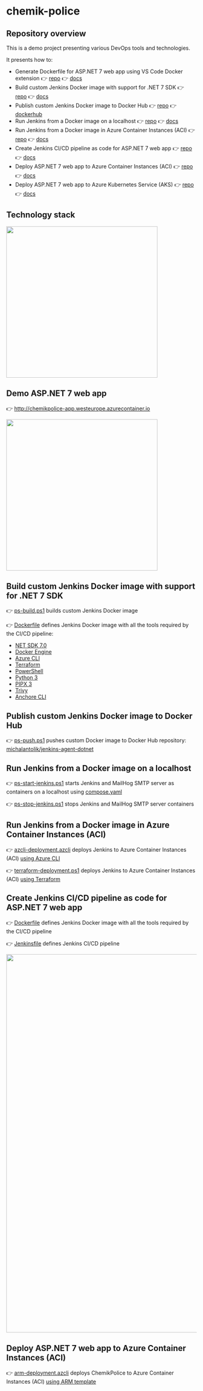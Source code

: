 # chemik-police

## Repository overview

This is a demo project presenting various DevOps tools and technologies.

It presents how to:

- Generate Dockerfile for ASP.NET 7 web app using VS Code Docker extension 👉 [repo](https://github.com/michalantolik/chemik-police/blob/main/ChemikPolice/ChemikPoliceApp/Dockerfile) 👉 [docs](https://code.visualstudio.com/docs/containers/overview)
- Build custom Jenkins Docker image with support for .NET 7 SDK 👉 [repo](https://github.com/michalantolik/chemik-police/tree/main/ChemikPolice/DevOps/Jenkins-CustomDockerImage) 👉 [docs](https://learn.microsoft.com/en-us/dotnet/core/install/linux-debian)
- Publish custom Jenkins Docker image to Docker Hub 👉 [repo](https://github.com/michalantolik/chemik-police/tree/main/ChemikPolice/DevOps/Jenkins-CustomDockerImage) 👉 [dockerhub](https://hub.docker.com/repository/docker/michalantolik/jenkins-agent-dotnet/general)
- Run Jenkins from a Docker image on a localhost 👉 [repo](https://github.com/michalantolik/chemik-police/tree/main/ChemikPolice/DevOps/Jenkins-LocalServerLauncher) 👉 [docs](https://www.jenkins.io/doc/book/installing/docker/)
- Run Jenkins from a Docker image in Azure Container Instances (ACI) 👉 [repo](https://github.com/michalantolik/chemik-police/tree/main/ChemikPolice/DevOps/Jenkins-AzureServerLauncher) 👉 [docs](https://www.jenkins.io/doc/book/installing/docker/)
- Create Jenkins CI/CD pipeline as code for ASP.NET 7 web app 👉 [repo](https://github.com/michalantolik/chemik-police/blob/main/Jenkinsfile) 👉 [docs](https://www.jenkins.io/doc/book/pipeline/jenkinsfile/)
- Deploy ASP.NET 7 web app to Azure Container Instances (ACI) 👉 [repo](https://github.com/michalantolik/chemik-police/tree/main/ChemikPolice/DevOps/ChemikPoliceApp-Azure-ACI-Deployment) 👉 [docs](https://learn.microsoft.com/en-us/azure/container-instances/container-instances-quickstart)
- Deploy ASP.NET 7 web app to Azure Kubernetes Service (AKS) 👉 [repo](https://github.com/michalantolik/chemik-police/tree/main/ChemikPolice/DevOps/ChemikPoliceApp-Azure-AKS-Deployment) 👉 [docs](https://learn.microsoft.com/en-us/azure/aks/learn/quick-kubernetes-deploy-cli)

## Technology stack

<img src="https://michalantolik.blob.core.windows.net/chemik-police/.Tech-Stack.png" width="400">

## Demo ASP.NET 7 web app

👉 http://chemikpolice-app.westeurope.azurecontainer.io

<img src="https://michalantolik.blob.core.windows.net/chemik-police/chemik-police-app-1.png" width="400">

## Build custom Jenkins Docker image with support for .NET 7 SDK

👉 [ps-build.ps1](https://github.com/michalantolik/chemik-police/blob/main/ChemikPolice/DevOps/Jenkins-CustomDockerImage/ps-build.ps1) builds custom Jenkins Docker image

👉 [Dockerfile](https://github.com/michalantolik/chemik-police/blob/main/ChemikPolice/DevOps/Jenkins-CustomDockerImage/Dockerfile) defines Jenkins Docker image with all the tools required by the CI/CD pipeline:

- [NET SDK 7.0](https://learn.microsoft.com/en-us/dotnet/core/install/linux-debian)
- [Docker Engine](https://docs.docker.com/engine/install/debian/)
- [Azure CLI](https://learn.microsoft.com/en-us/cli/azure/install-azure-cli-linux?pivots=apt)
- [Terraform](https://developer.hashicorp.com/terraform/tutorials/azure-get-started/install-cli)
- [PowerShell](https://learn.microsoft.com/en-us/powershell/scripting/install/install-debian?view=powershell-7.3)
- [Python 3](https://cloudinfrastructureservices.co.uk/how-to-install-python-3-in-debian-11-10/)
- [PIPX 3](https://linuxhint.com/install-python-pip-debian/)
- [Trivy](https://aquasecurity.github.io/trivy/v0.44/getting-started/installation/)
- [Anchore CLI](https://docs.anchore.com/current/docs/deployment/anchore_cli/)

## Publish custom Jenkins Docker image to Docker Hub

👉 [ps-push.ps1](https://github.com/michalantolik/chemik-police/blob/main/ChemikPolice/DevOps/Jenkins-CustomDockerImage/ps-push.ps1) pushes custom Docker image to Docker Hub repository: [michalantolik/jenkins-agent-dotnet](https://hub.docker.com/repository/docker/michalantolik/jenkins-agent-dotnet/general)

## Run Jenkins from a Docker image on a localhost

👉 [ps-start-jenkins.ps1](https://github.com/michalantolik/chemik-police/blob/main/ChemikPolice/DevOps/Jenkins-LocalServerLauncher/ps-start-jenkins.ps1) starts Jenkins and MailHog SMTP server as containers on a localhost using [compose.yaml](https://github.com/michalantolik/chemik-police/blob/main/ChemikPolice/DevOps/Jenkins-LocalServerLauncher/compose.yaml)

👉 [ps-stop-jenkins.ps1](https://github.com/michalantolik/chemik-police/blob/main/ChemikPolice/DevOps/Jenkins-LocalServerLauncher/ps-stop-jenkins.ps1) stops Jenkins and MailHog SMTP server containers

## Run Jenkins from a Docker image in Azure Container Instances (ACI)

👉 [azcli-deployment.azcli](https://github.com/michalantolik/chemik-police/blob/main/ChemikPolice/DevOps/Jenkins-AzureServerLauncher/azcli-deployment.azcli) deploys Jenkins to Azure Container Instances (ACI) [using Azure CLI](https://learn.microsoft.com/en-us/azure/container-instances/container-instances-quickstart)

👉 [terraform-deployment.ps1](https://github.com/michalantolik/chemik-police/blob/main/ChemikPolice/DevOps/Jenkins-AzureServerLauncher/terraform-deployment/terraform-deployment.ps1) deploys Jenkins to Azure Container Instances (ACI) [using Terraform](https://learn.microsoft.com/en-us/azure/container-instances/container-instances-quickstart-terraform)

## Create Jenkins CI/CD pipeline as code for ASP.NET 7 web app

👉 [Dockerfile](https://github.com/michalantolik/chemik-police/blob/main/ChemikPolice/DevOps/Jenkins-CustomDockerImage/Dockerfile) defines Jenkins Docker image with all the tools required by the CI/CD pipeline

👉 [Jenkinsfile](https://github.com/michalantolik/chemik-police/blob/main/Jenkinsfile) defines Jenkins CI/CD pipeline


<img src="https://michalantolik.blob.core.windows.net/chemik-police/Jenkins_Pipeline_1.png" width="1000">

## Deploy ASP.NET 7 web app to Azure Container Instances (ACI)

👉 [arm-deployment.azcli](https://github.com/michalantolik/chemik-police/blob/main/ChemikPolice/DevOps/ChemikPoliceApp-Azure-ACI-Deployment/arm-deployment.azcli) deploys ChemikPolice to Azure Container Instances (ACI) [using ARM template](https://learn.microsoft.com/en-us/azure/container-instances/container-instances-quickstart-template)
